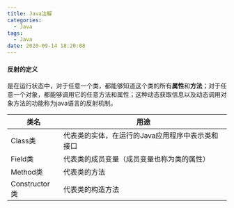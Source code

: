 ```yaml
---
title: Java注解
categories:
  - Java
tags:
  - Java
date: 2020-09-14 18:20:08
---
```




#### 反射的定义

是在运行状态中，对于任意一个类，都能够知道这个类的所有**属性**和**方法**；对于任意一个对象，都能够调用它的任意方法和属性；这种动态获取信息以及动态调用对象方法的功能称为java语言的反射机制。



| 类名          | 用途                                             |
| ------------- | ------------------------------------------------ |
| Class类       | 代表类的实体，在运行的Java应用程序中表示类和接口 |
| Field类       | 代表类的成员变量（成员变量也称为类的属性）       |
| Method类      | 代表类的方法                                     |
| Constructor类 | 代表类的构造方法                                 |


